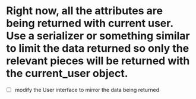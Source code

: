 # Right now, all the attributes are being returned with current user.  Use a serializer or something similar to limit the data returned so only the relevant pieces will be returned with the current_user object.

* [ ] modify the User interface to mirror the data being returned
